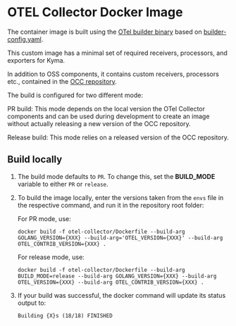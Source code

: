 # OTEL Collector Docker Image

The container image is built using the [OTel builder binary](https://github.com/open-telemetry/opentelemetry-collector/tree/main/cmd/builder) based on [builder-config.yaml](https://github.com/open-telemetry/opentelemetry-collector/blob/main/cmd/otelcorecol/builder-config.yaml).

This custom image has a minimal set of required receivers, processors, and exporters for Kyma.

In addition to OSS components, it contains custom receivers, processors etc., contained in the [OCC repository](https://github.com/kyma-project/opentelemetry-collector-components).

The build is configured for two different mode:

PR build: 
This mode depends on the local version the OTel Collector components and can be used during development to create an image without actually releasing a new version of the OCC repository.

Release build:
This mode relies on a released version of the OCC repository.

## Build locally

1. The build mode defaults to `PR`. To change this, set the **BUILD_MODE** variable to either `PR` or `release`.

2. To build the image locally, enter the versions taken from the `envs` file in the respective command, and run it in the repository root folder:

   For PR mode, use:

       docker build -f otel-collector/Dockerfile --build-arg GOLANG_VERSION={XXX} --build-arg='OTEL_VERSION={XXX}' --build-arg OTEL_CONTRIB_VERSION={XXX} .

   For release mode, use:

       docker build -f otel-collector/Dockerfile --build-arg BUILD_MODE=release --build-arg GOLANG_VERSION={XXX} --build-arg OTEL_VERSION={XXX} --build-arg OTEL_CONTRIB_VERSION={XXX} .

3. If your build was successful, the docker command will update its status output to:

       Building {X}s (18/18) FINISHED